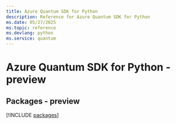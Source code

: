 ```yaml
---
title: Azure Quantum SDK for Python
description: Reference for Azure Quantum SDK for Python
ms.date: 05/27/2025
ms.topic: reference
ms.devlang: python
ms.service: quantum
---
```

# Azure Quantum SDK for Python - preview
## Packages - preview
[!INCLUDE [packages](quantum-index.md)]